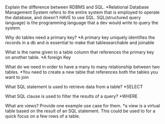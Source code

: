 Explain the difference between RDBMS and SQL.
*Relational Database Management System refers to the entire system that is employed to operate the database, and doesn't HAVE to use SQL. SQL(structured query language) is the programming language that a dev would write to query the system.


Why do tables need a primary key?
*A primary key uniquely identifies the records in a db and is essential to make that tablesearchable and joinable

What is the name given to a table column that references the primary key on another table.
*A foreign Key

What do we need in order to have a many to many relationship between two tables.
*You need to create a new table that references both the tables you want to join

What SQL statement is used to retrieve data from a table?
*SELECT

What SQL clause is used to filter the results of a query?
*WHERE

What are views? Provide one example use case for them.
*a view is a virtual table based on the result of an SQL statement. This could be used to for a quick focus on a few rows of a table.